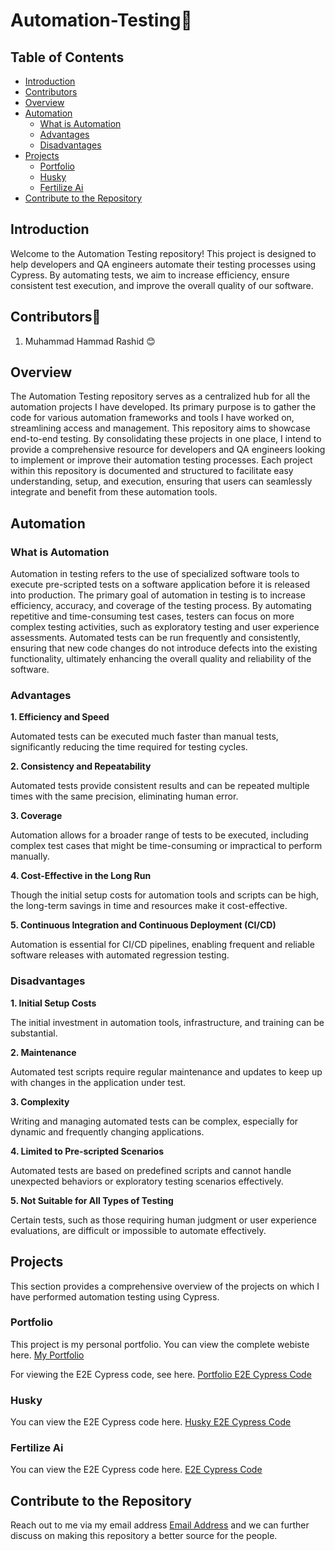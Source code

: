 # Automation-Testing🧪


## Table of Contents
- [Introduction](#introduction)
- [Contributors](#contributors)
- [Overview](#overview)
- [Automation](#automation)
  - [What is Automation](#what-is-automation)
  - [Advantages](#advantages)
  - [Disadvantages](#disadvantages)
- [Projects](#projects)
  - [Portfolio](#portfolio)
  - [Husky](#husky)
  - [Fertilize Ai](#fertilize-ai)
- [Contribute to the Repository](#contribute-to-the-repository)

## Introduction
Welcome to the Automation Testing repository! This project is designed to help developers and QA engineers automate their testing processes using Cypress. By automating tests, we aim to increase efficiency, ensure consistent test execution, and improve the overall quality of our software.

## Contributors👨
1. Muhammad Hammad Rashid 😊

## Overview
The Automation Testing repository serves as a centralized hub for all the automation projects I have developed. Its primary purpose is to gather the code for various automation frameworks and tools I have worked on, streamlining access and management. This repository aims to showcase end-to-end testing. By consolidating these projects in one place, I intend to provide a comprehensive resource for developers and QA engineers looking to implement or improve their automation testing processes. Each project within this repository is documented and structured to facilitate easy understanding, setup, and execution, ensuring that users can seamlessly integrate and benefit from these automation tools.

## Automation

### What is Automation
Automation in testing refers to the use of specialized software tools to execute pre-scripted tests on a software application before it is released into production. The primary goal of automation in testing is to increase efficiency, accuracy, and coverage of the testing process. By automating repetitive and time-consuming test cases, testers can focus on more complex testing activities, such as exploratory testing and user experience assessments. Automated tests can be run frequently and consistently, ensuring that new code changes do not introduce defects into the existing functionality, ultimately enhancing the overall quality and reliability of the software.

### Advantages
**1. Efficiency and Speed**

Automated tests can be executed much faster than manual tests, significantly reducing the time required for testing cycles.

**2. Consistency and Repeatability**

Automated tests provide consistent results and can be repeated multiple times with the same precision, eliminating human error.

**3. Coverage**

Automation allows for a broader range of tests to be executed, including complex test cases that might be time-consuming or impractical to perform manually.

**4. Cost-Effective in the Long Run**

Though the initial setup costs for automation tools and scripts can be high, the long-term savings in time and resources make it cost-effective.

**5. Continuous Integration and Continuous Deployment (CI/CD)**

Automation is essential for CI/CD pipelines, enabling frequent and reliable software releases with automated regression testing.

### Disadvantages
**1. Initial Setup Costs**

The initial investment in automation tools, infrastructure, and training can be substantial.

**2. Maintenance**

Automated test scripts require regular maintenance and updates to keep up with changes in the application under test.

**3. Complexity**

Writing and managing automated tests can be complex, especially for dynamic and frequently changing applications.

**4. Limited to Pre-scripted Scenarios**

Automated tests are based on predefined scripts and cannot handle unexpected behaviors or exploratory testing scenarios effectively.

**5. Not Suitable for All Types of Testing**

Certain tests, such as those requiring human judgment or user experience evaluations, are difficult or impossible to automate effectively.

## Projects
This section provides a comprehensive overview of the projects on which I have performed automation testing using Cypress.

### Portfolio

This project is my personal portfolio. You can view the complete webiste here. [My Portfolio](https://hammadrashid1997.github.io/Portfolio/)

For viewing the E2E Cypress code, see here. [Portfolio E2E Cypress Code](https://github.com/HammadRashid1997/Automation-Testing/blob/main/Portfolio)

### Husky

You can view the E2E Cypress code here. [Husky E2E Cypress Code](https://github.com/HammadRashid1997/Automation-Testing/blob/main/Husky)

### Fertilize Ai

You can view the E2E Cypress code here. [E2E Cypress Code](https://github.com/HammadRashid1997/Automation-Testing/blob/main/Fertilize-Ai)

## Contribute to the Repository
Reach out to me via my email address [Email Address](mailto:hammadrashid2001@gmail.com) and we can further discuss on making this repository a better source for the people.


